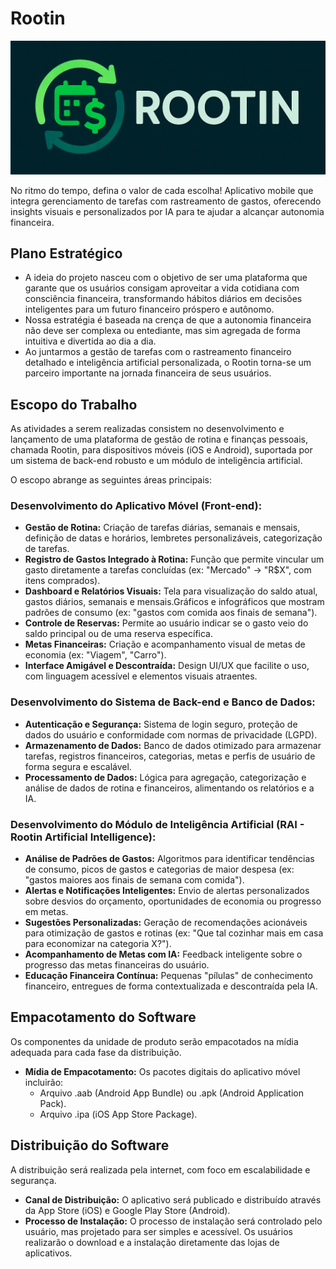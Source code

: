 # Rootin

![Capa](/Public/imgs/LogoComNomeLateral_FundoEscuro.jpg)


No ritmo do tempo, defina o valor de cada escolha! Aplicativo mobile que integra gerenciamento de tarefas com rastreamento de gastos, oferecendo insights visuais e personalizados por IA para te ajudar a alcançar autonomia financeira.

## Plano Estratégico

* A ideia do projeto nasceu com o objetivo de ser uma plataforma que garante que os usuários consigam aproveitar a vida cotidiana com consciência financeira, transformando hábitos diários em decisões inteligentes para um futuro financeiro próspero e autônomo.
* Nossa estratégia é baseada na crença de que a autonomia financeira não deve ser complexa ou entediante, mas sim agregada de forma intuitiva e divertida ao dia a dia.
* Ao juntarmos a gestão de tarefas com o rastreamento financeiro detalhado e inteligência artificial personalizada, o Rootin torna-se um parceiro importante na jornada financeira de seus usuários.

## Escopo do Trabalho

As atividades a serem realizadas consistem no desenvolvimento e lançamento de uma plataforma de gestão de rotina e finanças pessoais, chamada Rootin, para dispositivos móveis (iOS e Android), suportada por um sistema de back-end robusto e um módulo de inteligência artificial.

O escopo abrange as seguintes áreas principais:

### Desenvolvimento do Aplicativo Móvel (Front-end):

* **Gestão de Rotina:** Criação de tarefas diárias, semanais e mensais, definição de datas e horários, lembretes personalizáveis, categorização de tarefas.
* **Registro de Gastos Integrado à Rotina:** Função que permite vincular um gasto diretamente a tarefas concluídas (ex: "Mercado" → "R$X", com itens comprados).
* **Dashboard e Relatórios Visuais:** Tela para visualização do saldo atual, gastos diários, semanais e mensais.Gráficos e infográficos que mostram padrões de consumo (ex: "gastos com comida aos finais de semana").
* **Controle de Reservas:** Permite ao usuário indicar se o gasto veio do saldo principal ou de uma reserva específica.
* **Metas Financeiras:** Criação e acompanhamento visual de metas de economia (ex: "Viagem", "Carro").
* **Interface Amigável e Descontraída:** Design UI/UX que facilite o uso, com linguagem acessível e elementos visuais atraentes.

### Desenvolvimento do Sistema de Back-end e Banco de Dados:

* **Autenticação e Segurança:** Sistema de login seguro, proteção de dados do usuário e conformidade com normas de privacidade (LGPD).
* **Armazenamento de Dados:** Banco de dados otimizado para armazenar tarefas, registros financeiros, categorias, metas e perfis de usuário de forma segura e escalável.
* **Processamento de Dados:** Lógica para agregação, categorização e análise de dados de rotina e financeiros, alimentando os relatórios e a IA.

### Desenvolvimento do Módulo de Inteligência Artificial (RAI - Rootin Artificial Intelligence):

* **Análise de Padrões de Gastos:** Algoritmos para identificar tendências de consumo, picos de gastos e categorias de maior despesa (ex: "gastos maiores aos finais de semana com comida").
* **Alertas e Notificações Inteligentes:** Envio de alertas personalizados sobre desvios do orçamento, oportunidades de economia ou progresso em metas.
* **Sugestões Personalizadas:** Geração de recomendações acionáveis para otimização de gastos e rotinas (ex: "Que tal cozinhar mais em casa para economizar na categoria X?").
* **Acompanhamento de Metas com IA:** Feedback inteligente sobre o progresso das metas financeiras do usuário.
* **Educação Financeira Contínua:** Pequenas "pílulas" de conhecimento financeiro, entregues de forma contextualizada e descontraída pela IA.


## Empacotamento do Software

Os componentes da unidade de produto serão empacotados na mídia adequada para cada fase da distribuição.

* **Mídia de Empacotamento:** Os pacotes digitais do aplicativo móvel incluirão:
    * Arquivo .aab (Android App Bundle) ou .apk (Android Application Pack).
    * Arquivo .ipa (iOS App Store Package).

## Distribuição do Software

A distribuição será realizada pela internet, com foco em escalabilidade e segurança.

* **Canal de Distribuição:** O aplicativo será publicado e distribuído através da App Store (iOS) e Google Play Store (Android).
* **Processo de Instalação:** O processo de instalação será controlado pelo usuário, mas projetado para ser simples e acessível. Os usuários realizarão o download e a instalação diretamente das lojas de aplicativos.